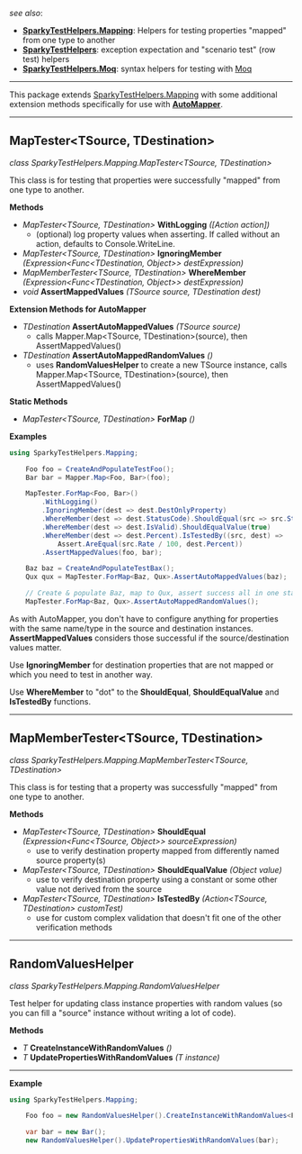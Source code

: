 
_see also_:
* **[SparkyTestHelpers.Mapping](https://www.nuget.org/packages/SparkyTestHelpers.Mapping)**: Helpers for testing properties "mapped" from one type to another
* **[SparkyTestHelpers](https://www.nuget.org/packages/SparkyTestHelpers/)**: exception expectation and "scenario test" (row test) helpers
* **[SparkyTestHelpers.Moq](https://www.nuget.org/packages/SparkyTestHelpers.Moq)**: syntax helpers for testing with [Moq](https://github.com/moq)
---
This package extends [SparkyTestHelpers.Mapping](https://www.nuget.org/packages/SparkyTestHelpers.Mapping) with
some additional extension methods specifically for use with **[AutoMapper](http://automapper.org/)**. 

---
## MapTester<TSource, TDestination>
*class SparkyTestHelpers.Mapping.MapTester<TSource, TDestination>*

This class is for testing that properties were successfully "mapped" from one type to another.

**Methods**
* *MapTester<TSource, TDestination>* **WithLogging** *([Action<String> action])* 
    - (optional) log property values when asserting. If called without an action, defaults to Console.WriteLine. 
* *MapTester<TSource, TDestination>* **IgnoringMember** *(Expression<Func<TDestination, Object>> destExpression)*  
* *MapMemberTester<TSource, TDestination>* **WhereMember** *(Expression<Func<TDestination, Object>> destExpression)*  
* *void* **AssertMappedValues** *(TSource source, TDestination dest)*  

**Extension Methods for AutoMapper**
* *TDestination* **AssertAutoMappedValues** *(TSource source)*
    - calls Mapper.Map<TSource, TDestination>(source), then AssertMappedValues()
* *TDestination* **AssertAutoMappedRandomValues** *()*
    - uses **RandomValuesHelper** to create a new TSource instance, calls Mapper.Map<TSource, TDestination>(source), then AssertMappedValues()
    
**Static Methods**
* *MapTester<TSource, TDestination>* **ForMap** *()* 

**Examples**

```csharp
using SparkyTestHelpers.Mapping;
```
```csharp
    Foo foo = CreateAndPopulateTestFoo();
    Bar bar = Mapper.Map<Foo, Bar>(foo); 

    MapTester.ForMap<Foo, Bar>()
        .WithLogging()
        .IgnoringMember(dest => dest.DestOnlyProperty)
        .WhereMember(dest => dest.StatusCode).ShouldEqual(src => src.Status)
        .WhereMember(dest => dest.IsValid).ShouldEqualValue(true)
        .WhereMember(dest => dest.Percent).IsTestedBy((src, dest) => 
            Assert.AreEqual(src.Rate / 100, dest.Percent))
        .AssertMappedValues(foo, bar);
```
```csharp
    Baz baz = CreateAndPopulateTestBax();
    Qux qux = MapTester.ForMap<Baz, Qux>.AssertAutoMappedValues(baz);
```
```csharp
    // Create & populate Baz, map to Qux, assert success all in one statement!
    MapTester.ForMap<Baz, Qux>.AssertAutoMappedRandomValues();
```
As with AutoMapper, you don't have to configure anything for properties with the same name/type in the source and destination instances.
**AssertMappedValues** considers those successful if the source/destination values matter.

Use **IgnoringMember** for destination properties that are not mapped or which you need to test in another way.

Use **WhereMember** to "dot" to the **ShouldEqual**, **ShouldEqualValue** and **IsTestedBy** functions.

---
## MapMemberTester<TSource, TDestination>
*class SparkyTestHelpers.Mapping.MapMemberTester<TSource, TDestination>*

This class is for testing that a property was successfully "mapped" from one type to another.

**Methods**
* *MapTester<TSource, TDestination>* **ShouldEqual** *(Expression<Func<TSource, Object>> sourceExpression)*  
    - use to verify destination property mapped from differently named source property(s)
* *MapTester<TSource, TDestination>* **ShouldEqualValue** *(Object value)* 
    - use to verify destination property using a constant or some other value not derived from the source 
* *MapTester<TSource, TDestination>* **IsTestedBy** *(Action<TSource, TDestination> customTest)* 
    - use for custom complex validation that doesn't fit one of the other verification methods

---
## RandomValuesHelper
*class SparkyTestHelpers.Mapping.RandomValuesHelper*

Test helper for updating class instance properties with random values (so you
can fill a "source" instance without writing a lot of code).

**Methods**
* *T* **CreateInstanceWithRandomValues** *()*  
* *T* **UpdatePropertiesWithRandomValues** *(T instance)*  
---
**Example**

```csharp
using SparkyTestHelpers.Mapping;
```
```csharp
    Foo foo = new RandomValuesHelper().CreateInstanceWithRandomValues<Foo>();

    var bar = new Bar();
    new RandomValuesHelper().UpdatePropertiesWithRandomValues(bar);
```
